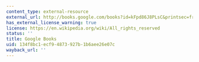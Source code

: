 ```yaml
---
content_type: external-resource
external_url: http://books.google.com/books?id=kFpd86J8PLsC&printsec=frontcover#v=onepage&q&f=false
has_external_license_warning: true
license: https://en.wikipedia.org/wiki/All_rights_reserved
status: ''
title: Google Books
uid: 134f8bc1-ecf9-4873-927b-1b6aee26e07c
wayback_url: ''
---
```


